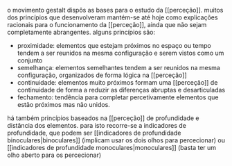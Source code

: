 o movimento gestalt dispôs as bases para o estudo da [[perceção]]. muitos dos princípios que desenvolveram mantém-se até hoje como explicações racionais para o funcionamento da [[perceção]], ainda que não sejam completamente abrangentes. alguns princípios são:
- proximidade: elementos que estejam próximos no espaço ou tempo tendem a ser reunidos na mesma configuração e serem vistos como um conjunto
- semelhança: elementos semelhantes tendem a ser reunidos na mesma configuração, organizados de forma lógica na [[perceção]]
- continuidade: elementos muito próximos formam uma [[perceção]] de continuidade de forma a reduzir as diferenças abruptas e desarticuladas
- fechamento: tendência para completar percetivamente elementos que estão próximos mas não unidos. 

há também princípios baseados na [[perceção]] de profundidade e distância dos elementos. para isto recorre-se a indicadores de profundidade, que podem ser [[indicadores de profundidade binoculares|binoculares]] (implicam usar os dois olhos para percecionar) ou [[indicadores de profundidade monoculares|monoculares]] (basta ter um olho aberto para os percecionar)